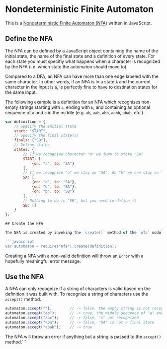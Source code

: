 # Nondeterministic Finite Automaton

This is a [Nondeterministic Finite Automaton (NFA)](http://en.wikipedia.org/wiki/Nondeterministic_finite_automata) written in JavaScript.

## Define the NFA

The NFA can be defined by a JavaScript object containing the name of the initial state, the name of the final state and a definition of every state. For each state you must specifiy what happens when a character is recognized by the NFA (i.e. which state the automaton should move to).

Compared to a DFA, an NFA can have more than one edge labeled with the same character. In other words, if an NFA is in a state `A` and the current character in the input is `a`, is perfectly fine to have to destination states for the same input.

The following example is a definition for an NFA which recognizes non-empty strings starting with `a`, ending with `b`, and containing an optional sequence of `a` and `b` in the middle (e.g. `ab`, `aab`, `abb`, `aabb`, `abab`, etc.).

```javascript
var definition = {
    // Specify the initial state
    start: "START",
    // Specify the final state(s)
    finals: ["SB"],
    // Define states
    states: {
        // If we recognize character "a" we jump to state "SA"
        START: [
            {on: "a", to: "SA"}
        ],
        // If we recognize "a" we stay on "SA". On "b" we can stay on "SA" or jump to "SB"
        SA: [
            {on: "a", to: "SA"},
            {on: "b", to: "SA"},
            {on: "b", to: "SB"}
        ],
        // Nothing to do in "SB", but you need to define it
        SB: []
    }
};

## Create the NFA

The NFA is created by invoking the `create()` method of the `nfa` module. This method requires the definition of the NFA specified as a JavaScript object.

```javascript
var automaton = require("nfa").create(definition);
```
Creating a NFA with a non-valid definition will throw an `Error` with a hopefully meaningful error message.

## Use the NFA

A NFA can only recognize if a string of characters is valid based on the definition it was built with. To recognize a string of characters use the `accept()` method.

```javascript
automaton.accept("");        // -> false, the empty string is not recognized
automaton.accept("ab");      // -> true, the middle sequence of "a" and "b" can be empty
automaton.accept("abc");     // -> false, "c" not recognized
automaton.accept("aba");     // -> false, "SA" is not a final state
automaton.accept("abab");    // -> true
```

The NFA will throw an error if anything but a string is passed to the `accept()` method.```

